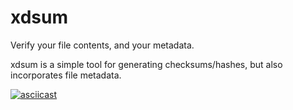 # xdsum
Verify your file contents, and your metadata.

xdsum is a simple tool for generating checksums/hashes, but also incorporates file metadata.

[![asciicast](https://asciinema.org/a/qJf0XfyazEWvjgVbTkv1X2zJc.svg)](https://asciinema.org/a/qJf0XfyazEWvjgVbTkv1X2zJc)